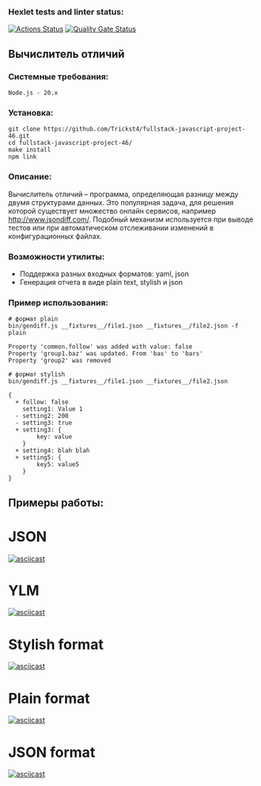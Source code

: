 ### Hexlet tests and linter status:
[![Actions Status](https://github.com/Trickst4/fullstack-javascript-project-46/actions/workflows/hexlet-check.yml/badge.svg)](https://github.com/Trickst4/fullstack-javascript-project-46/actions)
[![Quality Gate Status](https://sonarcloud.io/api/project_badges/measure?project=Trickst4_fullstack-javascript-project-46&metric=alert_status)](https://sonarcloud.io/summary/new_code?id=Trickst4_fullstack-javascript-project-46)

## Вычислитель отличий

### Системные требования:
```
Node.js - 20.x
```

### Установка:

```
git clone https://github.com/Trickst4/fullstack-javascript-project-46.git
cd fullstack-javascript-project-46/
make install
npm link
```

### Описание:
Вычислитель отличий – программа, определяющая разницу между двумя структурами данных. Это популярная задача, для решения которой существует множество онлайн сервисов, например http://www.jsondiff.com/. Подобный механизм используется при выводе тестов или при автоматическом отслеживании изменений в конфигурационных файлах.

### Возможности утилиты:

* Поддержка разных входных форматов: yaml, json
* Генерация отчета в виде plain text, stylish и json

### Пример использования:

```
# формат plain
bin/gendiff.js __fixtures__/file1.json __fixtures__/file2.json -f plain

Property 'common.follow' was added with value: false
Property 'group1.baz' was updated. From 'bas' to 'bars'
Property 'group2' was removed

# формат stylish
bin/gendiff.js __fixtures__/file1.json __fixtures__/file2.json

{
  + follow: false
    setting1: Value 1
  - setting2: 200
  - setting3: true
  + setting3: {
        key: value
    }
  + setting4: blah blah
  + setting5: {
        key5: value5
    }
}
```


## Примеры работы:

# JSON

[![asciicast](https://asciinema.org/a/z3jw7WW5q2rlkbjIh8jKCcJz3.svg)](https://asciinema.org/a/z3jw7WW5q2rlkbjIh8jKCcJz3)

# YLM

[![asciicast](https://asciinema.org/a/r9EowZO2ZBgto7rGFFOqMxlh6.svg)](https://asciinema.org/a/r9EowZO2ZBgto7rGFFOqMxlh6)

# Stylish format

[![asciicast](https://asciinema.org/a/yebTIpwwl89aiVyqpxIlfFf7s.svg)](https://asciinema.org/a/yebTIpwwl89aiVyqpxIlfFf7s)

# Plain format

[![asciicast](https://asciinema.org/a/ENdbfugMoZdDTz1sU714cJJQL.svg)](https://asciinema.org/a/ENdbfugMoZdDTz1sU714cJJQL)

# JSON format

[![asciicast](https://asciinema.org/a/UYZpA8dIqaHLImG4NJzBUezNb.svg)](https://asciinema.org/a/UYZpA8dIqaHLImG4NJzBUezNb)
